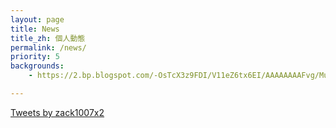 ```yaml
---
layout: page
title: News
title_zh: 個人動態
permalink: /news/
priority: 5
backgrounds:
    - https://2.bp.blogspot.com/-OsTcX3z9FDI/V11eZ6tx6EI/AAAAAAAAFvg/MuXp9yFHsrgxAoY0HE5JJVz1u-B7w0vyQCPcB/s1600/IMG_4652.JPG

---
```


<a class="twitter-timeline" data-partner="tweetdeck" data-tweet-limit="5" href="https://twitter.com/zack1007x2">Tweets by zack1007x2</a> <script async src="//platform.twitter.com/widgets.js" charset="utf-8"></script>
